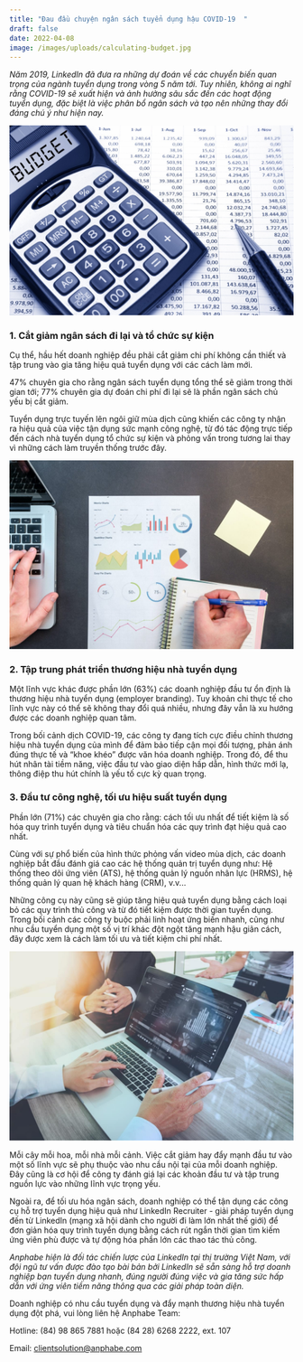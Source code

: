 ```yaml
---
title: "Đau đầu chuyện ngân sách tuyển dụng hậu COVID-19  "
draft: false
date: 2022-04-08
image: /images/uploads/calculating-budget.jpg
---
```

*Năm 2019, LinkedIn đã đưa ra những dự đoán về các chuyển biến quan trọng của ngành tuyển dụng trong vòng 5 năm tới. Tuy nhiên, không ai nghĩ rằng COVID-19 sẽ xuất hiện và ảnh hưởng sâu sắc đến các hoạt động tuyển dụng, đặc biệt là việc phân bổ ngân sách và tạo nên những thay đổi đáng chú ý như hiện nay.* 

![COVID-19 ảnh hưởng sâu sắc đến các hoạt động tuyển dụng, đặc biệt là việc phân bổ ngân sách](/images/uploads/calculating-budget.jpg "COVID-19 ảnh hưởng sâu sắc đến các hoạt động tuyển dụng, đặc biệt là việc phân bổ ngân sách")

### **1. Cắt giảm ngân sách đi lại và tổ chức sự kiện**

Cụ thể, hầu hết doanh nghiệp đều phải cắt giảm chi phí không cần thiết và tập trung vào gia tăng hiệu quả tuyển dụng với các cách làm mới.  

47% chuyên gia cho rằng ngân sách tuyển dụng tổng thể sẽ giảm trong thời gian tới; 77% chuyên gia dự đoán chi phí đi lại sẽ là phần ngân sách chủ yếu bị cắt giảm.  

Tuyển dụng trực tuyến lên ngôi giữ mùa dịch cũng khiến các công ty nhận ra hiệu quả của việc tận dụng sức mạnh công nghệ, từ đó tác động trực tiếp đến cách nhà tuyển dụng tổ chức sự kiện và phỏng vấn trong tương lai thay vì những cách làm truyền thống trước đây. 

![Các doanh nghiệp đang cẩn trọng hơn trong việc phân bổ nguồn lực. ](/images/uploads/pexels-lukas-669615.jpg "Các doanh nghiệp đang cẩn trọng hơn trong việc phân bổ nguồn lực. ")

### **2. Tập trung phát triển thương hiệu nhà tuyển dụng**

Một lĩnh vực khác được phần lớn (63%) các doanh nghiệp đầu tư ổn định là thương hiệu nhà tuyển dụng (employer branding). Tuy khoản chi thực tế cho lĩnh vực này có thể sẽ không thay đổi quá nhiều, nhưng đây vẫn là xu hướng được các doanh nghiệp quan tâm.  

Trong bối cảnh dịch COVID-19, các công ty đang tích cực điều chỉnh thương hiệu nhà tuyển dụng của mình để đảm bảo tiếp cận mọi đối tượng, phản ánh đúng thực tế và “khoe khéo” được văn hóa doanh nghiệp. Trong đó, để thu hút nhân tài tiềm năng, việc đầu tư vào giao diện hấp dẫn, hình thức mới lạ, thông điệp thu hút chính là yếu tố cực kỳ quan trọng.   

### **3. Đầu tư công nghệ, tối ưu hiệu suất tuyển dụng**

Phần lớn (71%) các chuyên gia cho rằng: cách tối ưu nhất để tiết kiệm là số hóa quy trình tuyển dụng và tiêu chuẩn hóa các quy trình đạt hiệu quả cao nhất.   

Cùng với sự phổ biến của hình thức phỏng vấn video mùa dịch, các doanh nghiệp bắt đầu đánh giá cao các hệ thống quản trị tuyển dụng như: Hệ thống theo dõi ứng viên (ATS), hệ thống quản lý nguồn nhân lực (HRMS), hệ thống quản lý quan hệ khách hàng (CRM), v.v...  

Những công cụ này cũng sẽ giúp tăng hiệu quả tuyển dụng bằng cách loại bỏ các quy trình thủ công và từ đó tiết kiệm được thời gian tuyển dụng. Trong bối cảnh các công ty buộc phải linh hoạt ứng biến nhanh, cũng như nhu cầu tuyển dụng một số vị trí khác đột ngột tăng mạnh hậu giãn cách, đây được xem là cách làm tối ưu và tiết kiệm chi phí nhất. 

![Tận dụng công nghệ để tiết kiệm ngân sách tuyển dụng. ](/images/uploads/61413cc11b73fc6c01619988_60f4c45056b106c679db4a16_untitled-20design-168-min.jpeg "Tận dụng công nghệ để tiết kiệm ngân sách tuyển dụng. ")

Mỗi cây mỗi hoa, mỗi nhà mỗi cảnh. Việc cắt giảm hay đẩy mạnh đầu tư vào một số lĩnh vực sẽ phụ thuộc vào nhu cầu nội tại của mỗi doanh nghiệp. Đây cũng là cơ hội để công ty đánh giá lại các khoản đầu tư và tập trung nguồn lực vào những lĩnh vực trọng yếu. 

Ngoài ra, để tối ưu hóa ngân sách, doanh nghiệp có thể tận dụng các công cụ hỗ trợ tuyển dụng hiệu quả như LinkedIn Recruiter - giải pháp tuyển dụng đến từ LinkedIn (mạng xã hội dành cho người đi làm lớn nhất thế giới) để đơn giản hóa quy trình tuyển dụng bằng cách rút ngắn thời gian tìm kiếm ứng viên phù được và tự động hóa phần lớn các thao tác thủ công. 

*Anphabe hiện là đối tác chiến lược của LinkedIn tại thị trường Việt Nam, với đội ngũ tư vấn được đào tạo bài bản bởi LinkedIn sẽ sẵn sàng hỗ trợ doanh nghiệp bạn tuyển dụng nhanh, đúng người đúng việc và gia tăng sức hấp dẫn với ứng viên tiềm năng thông qua các giải pháp toàn diện.* 

Doanh nghiệp có nhu cầu tuyển dụng và đẩy mạnh thương hiệu nhà tuyển dụng đột phá, vui lòng liên hệ Anphabe Team: 

Hotline: (84) 98 865 7881 hoặc (84 28) 6268 2222, ext. 107 

Email: clientsolution@anphabe.com
